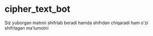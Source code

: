 # cipher_text_bot
Siz yuborgan matnni shifrlab beradi hamda shifrdan chiqaradi ham o'zi shifrlagan ma'lumotni
